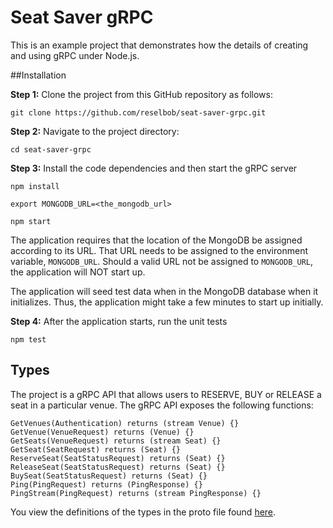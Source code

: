 # Seat Saver gRPC

This is an example project that demonstrates how the details of creating and using gRPC under Node.js.

##Installation

**Step 1:** Clone the project from this GitHub repository as follows:

`git clone https://github.com/reselbob/seat-saver-grpc.git`

**Step 2:** Navigate to the project directory:

`cd seat-saver-grpc`

**Step 3:** Install the code dependencies and then start the gRPC server

`npm install`

`export MONGODB_URL=<the_mongodb_url>`

`npm start`

 The application requires
that the location of the MongoDB be assigned according to its URL. That URL needs to be assigned to the 
environment variable, `MONGODB_URL`. Should a valid URL not be assigned to `MONGODB_URL`, the application will NOT
start up.

The application will seed test data when in the MongoDB database when it initializes. Thus, the application might
take a few minutes to start up initially.

**Step 4:** After the application starts, run the unit tests

`npm test`

## Types
The project is a gRPC API that allows users to RESERVE, BUY or RELEASE a seat in a particular venue. The gRPC
API exposes the following functions:

```grpc
GetVenues(Authentication) returns (stream Venue) {}
GetVenue(VenueRequest) returns (Venue) {}
GetSeats(VenueRequest) returns (stream Seat) {}
GetSeat(SeatRequest) returns (Seat) {}
ReserveSeat(SeatStatusRequest) returns (Seat) {}
ReleaseSeat(SeatStatusRequest) returns (Seat) {}
BuySeat(SeatStatusRequest) returns (Seat) {}
Ping(PingRequest) returns (PingResponse) {}
PingStream(PingRequest) returns (stream PingResponse) {}
```

You view the definitions of the types in the proto file found [here](./proto/seatsaver.proto).


